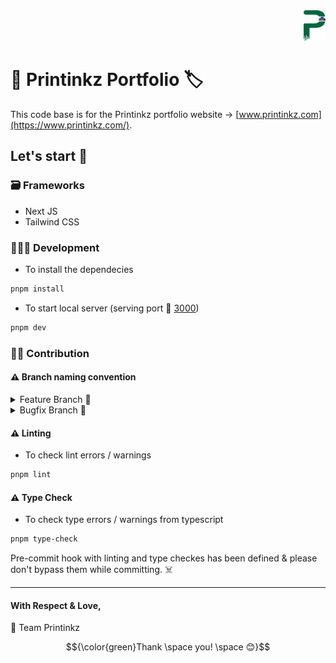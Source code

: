 <div align='right'>
  <img src='/assets/svgs/printinkz.svg' alt='Printinkz Logo' width='7%' />
</div>

# 🚀 Printinkz Portfolio 🏷️

This code base is for the Printinkz portfolio website → [www.printinkz.com](https://www.printinkz.com/).

## Let's start 🎇

### 🗃️ Frameworks

- Next JS
- Tailwind CSS

### 👨🏻‍💻 Development

- To install the dependecies

```bash
pnpm install
```

- To start local server (serving port 🔗 [3000](http://localhost:3000))

```bash
pnpm dev
```

### 🤝🏼 Contribution

#### ⚠️ Branch naming convention

<details>
<summary>Feature Branch 📂</summary>

Feature branch should be lowercase & starts with "feature/\*\*", i.e.,

```
feature/animations
```

</details>

<details>
<summary>Bugfix Branch 📂</summary>

Feature branch should be lowercase & start with "bugfix/\*\*", i.e.,

```
bugfix/loader
```

</details>

#### ⚠️ Linting

- To check lint errors / warnings

```bash
pnpm lint
```

#### ⚠️ Type Check

- To check type errors / warnings from typescript

```bash
pnpm type-check
```

Pre-commit hook with linting and type checkes has been defined & please don't bypass them while committing. ☠️

---

#### With Respect & Love,

💚 Team Printinkz

$${\color{green}Thank \space you! \space 😊}$$
